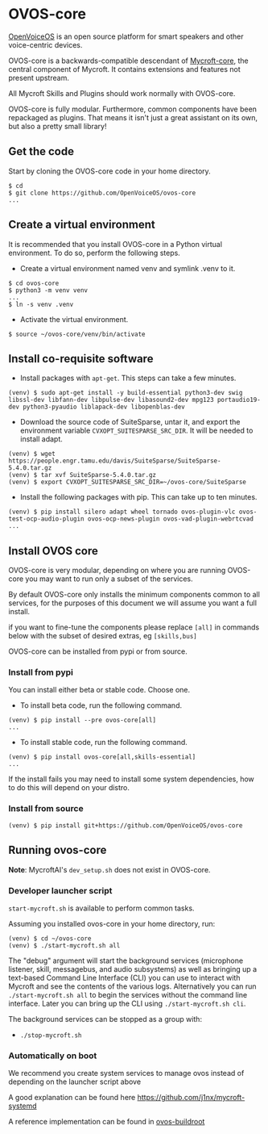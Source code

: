 # OVOS-core

[OpenVoiceOS](https://openvoiceos.com/) is an open source platform for smart speakers and other voice-centric devices.

OVOS-core is a backwards-compatible descendant of [Mycroft-core](https://github.com/MycroftAI/mycroft-core), the central component of Mycroft. It contains extensions and features not present upstream. 

All Mycroft Skills and Plugins should work normally with OVOS-core. 

OVOS-core is fully modular. Furthermore, common components have been repackaged as plugins. That means it isn't just a great assistant on its own, but also a pretty small library!

## Get the code
Start by cloning the OVOS-core code in your home directory.
```
$ cd
$ git clone https://github.com/OpenVoiceOS/ovos-core
...
```
## Create a virtual environment
It is recommended that you install OVOS-core in a Python virtual environment. To do so, perform the following steps.
- Create a virtual environment named venv and symlink .venv to it.
```
$ cd ovos-core
$ python3 -m venv venv
...
$ ln -s venv .venv

```
- Activate the virtual environment.
```
$ source ~/ovos-core/venv/bin/activate
```
## Install co-requisite software
- Install packages with ``apt-get``. This steps can take a few minutes.
```
(venv) $ sudo apt-get install -y build-essential python3-dev swig libssl-dev libfann-dev libpulse-dev libasound2-dev mpg123 portaudio19-dev python3-pyaudio liblapack-dev libopenblas-dev
```
- Download the source code of SuiteSparse, untar it, and export the environment variable ``CVXOPT_SUITESPARSE_SRC_DIR``. It will be needed to install adapt.
```
(venv) $ wget https://people.engr.tamu.edu/davis/SuiteSparse/SuiteSparse-5.4.0.tar.gz
(venv) $ tar xvf SuiteSparse-5.4.0.tar.gz
(venv) $ export CVXOPT_SUITESPARSE_SRC_DIR=~/ovos-core/SuiteSparse
```
- Install the following packages with pip. This can take up to ten minutes.
```
(venv) $ pip install silero adapt wheel tornado ovos-plugin-vlc ovos-test-ocp-audio-plugin ovos-ocp-news-plugin ovos-vad-plugin-webrtcvad
...
```
## Install OVOS core
OVOS-core is very modular, depending on where you are running OVOS-core you may want to run only a subset of the services.

By default OVOS-core only installs the minimum components common to all services, for the purposes of this document we will assume you want a full install.

if you want to fine-tune the components please replace `[all]` in commands below with the subset of desired extras, eg `[skills,bus]`

OVOS-core can be installed from pypi or from source.
### Install from pypi
You can install either beta or stable code.  Choose one.
- To install beta code, run the following command. 
```
(venv) $ pip install --pre ovos-core[all]
...
```
- To install stable code, run the following command.
```
(venv) $ pip install ovos-core[all,skills-essential]
...
```
If the install fails you may need to install some system dependencies, how to do this will depend on your distro.

### Install from source
```
(venv) $ pip install git+https://github.com/OpenVoiceOS/ovos-core
```
## Running ovos-core
**Note**: MycroftAI's `dev_setup.sh` does not exist in OVOS-core.
### Developer launcher script

`start-mycroft.sh` is available to perform common tasks.

Assuming you installed ovos-core in your home directory, run:
```
(venv) $ cd ~/ovos-core
(venv) $ ./start-mycroft.sh all
```

The "debug" argument will start the background services (microphone listener, skill, messagebus, and audio subsystems) as
well as bringing up a text-based Command Line Interface (CLI) you can use to interact with Mycroft and see the contents
of the various logs. Alternatively you can run `./start-mycroft.sh all` to begin the services without the command line
interface. Later you can bring up the CLI using `./start-mycroft.sh cli`.

The background services can be stopped as a group with:

- `./stop-mycroft.sh`

### Automatically on boot

We recommend you create system services to manage ovos instead of depending on the launcher script above

A good explanation can be found here https://github.com/j1nx/mycroft-systemd

A reference implementation can be found in [ovos-buildroot](https://github.com/OpenVoiceOS/ovos-buildroot/tree/develop/buildroot-external/rootfs-overlay/usr/lib/systemd/user)
